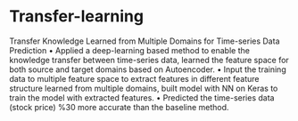 # Transfer-learning
Transfer Knowledge Learned from Multiple Domains for Time-series Data Prediction
• Applied a deep-learning based method to enable the knowledge transfer between time-series data, learned the feature
space for both source and target domains based on Autoencoder.
• Input the training data to multiple feature space to extract features in different feature structure learned from multiple
domains, built model with NN on Keras to train the model with extracted features.
• Predicted the time-series data (stock price) %30 more accurate than the baseline method.
